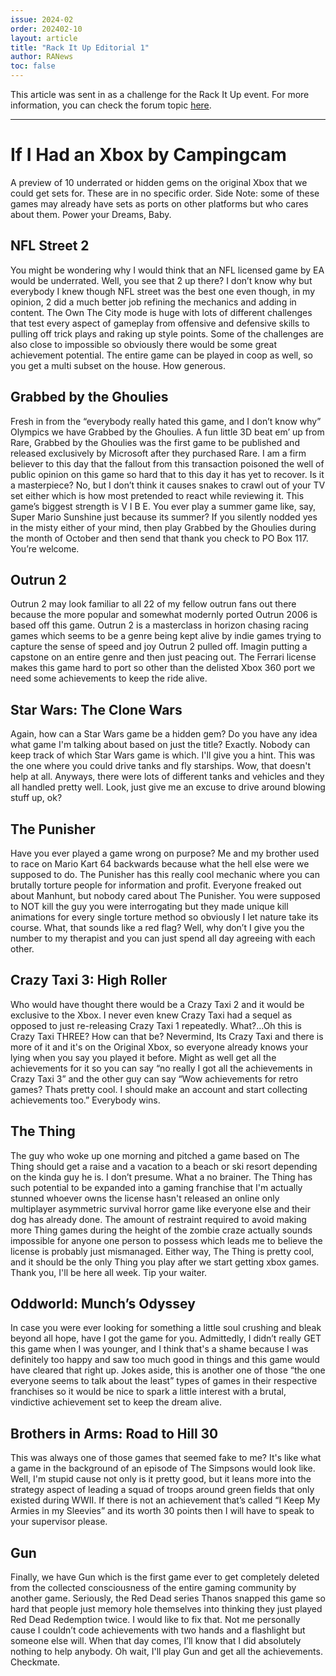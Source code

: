 ```yaml
---
issue: 2024-02
order: 202402-10
layout: article
title: "Rack It Up Editorial 1"
author: RANews
toc: false
---
```


This article was sent in as a challenge for the Rack It Up event. For more information, you can check the forum topic [here](https://retroachievements.org/viewtopic.php?t=24535).

***

# If I Had an Xbox by Campingcam

A preview of 10 underrated or hidden gems on the original Xbox that we could get sets for. These are in no specific order. Side Note: some of these games may already have sets as ports on other platforms but who cares about them. Power your Dreams, Baby.

## NFL Street 2

You might be wondering why I would think that an NFL licensed game by EA would be underrated. Well, you see that 2 up there? I don’t know why but everybody I knew though NFL street was the best one even though, in my opinion, 2 did a much better job refining the mechanics and adding in content. The Own The City mode is huge with lots of different challenges that test every aspect of gameplay from offensive and defensive skills to pulling off trick plays and raking up style points. Some of the challenges are also close to impossible so obviously there would be some great achievement potential. The entire game can be played in coop as well, so you get a multi subset on the house. How generous.

## Grabbed by the Ghoulies

Fresh in from the “everybody really hated this game, and I don’t know why” Olympics we have Grabbed by the Ghoulies. A fun little 3D beat em’ up from Rare, Grabbed by the Ghoulies was the first game to be published and released exclusively by Microsoft after they purchased Rare. I am a firm believer to this day that the fallout from this transaction poisoned the well of public opinion on this game so hard that to this day it has yet to recover. Is it a masterpiece? No, but I don’t think it causes snakes to crawl out of your TV set either which is how most pretended to react while reviewing it. This game’s biggest strength is V I B E. You ever play a summer game like, say, Super Mario Sunshine just because its summer? If you silently nodded yes in the misty either of your mind, then play Grabbed by the Ghoulies during the month of October and then send that thank you check to PO Box 117. You’re welcome.

## Outrun 2

Outrun 2 may look familiar to all 22 of my fellow outrun fans out there because the more popular and somewhat modernly ported Outrun 2006 is based off this game. Outrun 2 is a masterclass in horizon chasing racing games which seems to be a genre being kept alive by indie games trying to capture the sense of speed and joy Outrun 2 pulled off. Imagin putting a capstone on an entire genre and then just peacing out. The Ferrari license makes this game hard to port so other than the delisted Xbox 360 port we need some achievements to keep the ride alive.

## Star Wars: The Clone Wars

Again, how can a Star Wars game be a hidden gem? Do you have any idea what game I'm talking about based on just the title? Exactly. Nobody can keep track of which Star Wars game is which. I'll give you a hint. This was the one where you could drive tanks and fly starships. Wow, that doesn't help at all. Anyways, there were lots of different tanks and vehicles and they all handled pretty well. Look, just give me an excuse to drive around blowing stuff up, ok?

## The Punisher

Have you ever played a game wrong on purpose? Me and my brother used to race on Mario Kart 64 backwards because what the hell else were we supposed to do. The Punisher has this really cool mechanic where you can brutally torture people for information and profit. Everyone freaked out about Manhunt, but nobody cared about The Punisher. You were supposed to NOT kill the guy you were interrogating but they made unique kill animations for every single torture method so obviously I let nature take its course. What, that sounds like a red flag? Well, why don’t I give you the number to my therapist and you can just spend all day agreeing with each other.

## Crazy Taxi 3: High Roller

Who would have thought there would be a Crazy Taxi 2 and it would be exclusive to the Xbox. I never even knew Crazy Taxi had a sequel as opposed to just re-releasing Crazy Taxi 1 repeatedly. What?...Oh this is Crazy Taxi THREE? How can that be? Nevermind, Its Crazy Taxi and there is more of it and it's on the Original Xbox, so everyone already knows your lying when you say you played it before. Might as well get all the achievements for it so you can say “no really I got all the achievements in Crazy Taxi 3” and the other guy can say “Wow achievements for retro games? Thats pretty cool. I should make an account and start collecting achievements too.” Everybody wins.

## The Thing

The guy who woke up one morning and pitched a game based on The Thing should get a raise and a vacation to a beach or ski resort depending on the kinda guy he is. I don’t presume. What a no brainer. The Thing has such potential to be expanded into a gaming franchise that I'm actually stunned whoever owns the license hasn't released an online only multiplayer asymmetric survival horror game like everyone else and their dog has already done. The amount of restraint required to avoid making more Thing games during the height of the zombie craze actually sounds impossible for anyone one person to possess which leads me to believe the license is probably just mismanaged. Either way, The Thing is pretty cool, and it should be the only Thing you play after we start getting xbox games. Thank you, I'll be here all week. Tip your waiter.

## Oddworld: Munch’s Odyssey

In case you were ever looking for something a little soul crushing and bleak beyond all hope, have I got the game for you. Admittedly, I didn’t really GET this game when I was younger, and I think that's a shame because I was definitely too happy and saw too much good in things and this game would have cleared that right up. Jokes aside, this is another one of those “the one everyone seems to talk about the least” types of games in their respective franchises so it would be nice to spark a little interest with a brutal, vindictive achievement set to keep the dream alive.

## Brothers in Arms: Road to Hill 30

This was always one of those games that seemed fake to me? It's like what a game in the background of an episode of The Simpsons would look like. Well, I'm stupid cause not only is it pretty good, but it leans more into the strategy aspect of leading a squad of troops around green fields that only existed during WWII. If there is not an achievement that’s called “I Keep My Armies in my Sleevies” and its worth 30 points then I will have to speak to your supervisor please.

## Gun

Finally, we have Gun which is the first game ever to get completely deleted from the collected consciousness of the entire gaming community by another game. Seriously, the Red Dead series Thanos snapped this game so hard that people just memory hole themselves into thinking they just played Red Dead Redemption twice. I would like to fix that. Not me personally cause I couldn’t code achievements with two hands and a flashlight but someone else will. When that day comes, I’ll know that I did absolutely nothing to help anybody. Oh wait, I'll play Gun and get all the achievements. Checkmate.